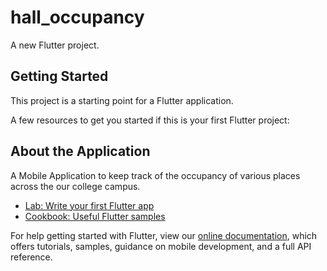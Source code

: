 # hall_occupancy

A new Flutter project.

## Getting Started

This project is a starting point for a Flutter application.

A few resources to get you started if this is your first Flutter project:

## About the Application

A Mobile Application to keep track of the occupancy of various places across the our college campus.

- [Lab: Write your first Flutter app](https://flutter.dev/docs/get-started/codelab)
- [Cookbook: Useful Flutter samples](https://flutter.dev/docs/cookbook)

For help getting started with Flutter, view our
[online documentation](https://flutter.dev/docs), which offers tutorials,
samples, guidance on mobile development, and a full API reference.
